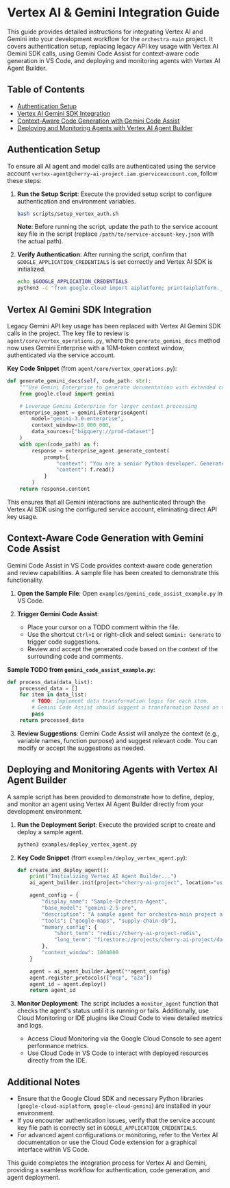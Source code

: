 # Vertex AI & Gemini Integration Guide

This guide provides detailed instructions for integrating Vertex AI and Gemini into your development workflow for the `orchestra-main` project. It covers authentication setup, replacing legacy API key usage with Vertex AI Gemini SDK calls, using Gemini Code Assist for context-aware code generation in VS Code, and deploying and monitoring agents with Vertex AI Agent Builder.

## Table of Contents

- [Authentication Setup](#authentication-setup)
- [Vertex AI Gemini SDK Integration](#vertex-ai-gemini-sdk-integration)
- [Context-Aware Code Generation with Gemini Code Assist](#context-aware-code-generation-with-gemini-code-assist)
- [Deploying and Monitoring Agents with Vertex AI Agent Builder](#deploying-and-monitoring-agents-with-vertex-ai-agent-builder)

## Authentication Setup

To ensure all AI agent and model calls are authenticated using the service account `vertex-agent@cherry-ai-project.iam.gserviceaccount.com`, follow these steps:

1. **Run the Setup Script**:
   Execute the provided setup script to configure authentication and environment variables.

   ```bash
   bash scripts/setup_vertex_auth.sh
   ```

   **Note**: Before running the script, update the path to the service account key file in the script (replace `/path/to/service-account-key.json` with the actual path).

2. **Verify Authentication**:
   After running the script, confirm that `GOOGLE_APPLICATION_CREDENTIALS` is set correctly and Vertex AI SDK is initialized.
   ```bash
   echo $GOOGLE_APPLICATION_CREDENTIALS
   python3 -c "from google.cloud import aiplatform; print(aiplatform.__version__)"
   ```

## Vertex AI Gemini SDK Integration

Legacy Gemini API key usage has been replaced with Vertex AI Gemini SDK calls in the project. The key file to review is `agent/core/vertex_operations.py`, where the `generate_gemini_docs` method now uses Gemini Enterprise with a 10M-token context window, authenticated via the service account.

**Key Code Snippet** (from `agent/core/vertex_operations.py`):

```python
def generate_gemini_docs(self, code_path: str):
    """Use Gemini Enterprise to generate documentation with extended context window"""
    from google.cloud import gemini

    # Leverage Gemini Enterprise for larger context processing
    enterprise_agent = gemini.EnterpriseAgent(
        model="gemini-3.0-enterprise",
        context_window=10_000_000,
        data_sources=["bigquery://prod-dataset"]
    )
    with open(code_path) as f:
        response = enterprise_agent.generate_content(
            prompt={
                "context": "You are a senior Python developer. Generate detailed Google-style docstrings for this codebase.",
                "content": f.read()
            }
        )
    return response.content
```

This ensures that all Gemini interactions are authenticated through the Vertex AI SDK using the configured service account, eliminating direct API key usage.

## Context-Aware Code Generation with Gemini Code Assist

Gemini Code Assist in VS Code provides context-aware code generation and review capabilities. A sample file has been created to demonstrate this functionality.

1. **Open the Sample File**:
   Open `examples/gemini_code_assist_example.py` in VS Code.

2. **Trigger Gemini Code Assist**:
   - Place your cursor on a TODO comment within the file.
   - Use the shortcut `Ctrl+I` or right-click and select `Gemini: Generate` to trigger code suggestions.
   - Review and accept the generated code based on the context of the surrounding code and comments.

**Sample TODO from `gemini_code_assist_example.py`**:

```python
def process_data(data_list):
    processed_data = []
    for item in data_list:
        # TODO: Implement data transformation logic for each item.
        # Gemini Code Assist should suggest a transformation based on the context of 'item'.
        pass
    return processed_data
```

3. **Review Suggestions**:
   Gemini Code Assist will analyze the context (e.g., variable names, function purpose) and suggest relevant code. You can modify or accept the suggestions as needed.

## Deploying and Monitoring Agents with Vertex AI Agent Builder

A sample script has been provided to demonstrate how to define, deploy, and monitor an agent using Vertex AI Agent Builder directly from your development environment.

1. **Run the Deployment Script**:
   Execute the provided script to create and deploy a sample agent.

   ```bash
   python3 examples/deploy_vertex_agent.py
   ```

2. **Key Code Snippet** (from `examples/deploy_vertex_agent.py`):

   ```python
   def create_and_deploy_agent():
       print("Initializing Vertex AI Agent Builder...")
       ai_agent_builder.init(project="cherry-ai-project", location="us-west4")

       agent_config = {
           "display_name": "Sample-Orchestra-Agent",
           "base_model": "gemini-2.5-pro",
           "description": "A sample agent for orchestra-main project automation.",
           "tools": ["google-maps", "supply-chain-db"],
           "memory_config": {
               "short_term": "redis://cherry-ai-project-redis",
               "long_term": "firestore://projects/cherry-ai-project/databases/agent-memories"
           },
           "context_window": 1000000
       }

       agent = ai_agent_builder.Agent(**agent_config)
       agent.register_protocols(["mcp", "a2a"])
       agent_id = agent.deploy()
       return agent_id
   ```

3. **Monitor Deployment**:
   The script includes a `monitor_agent` function that checks the agent's status until it is running or fails. Additionally, use Cloud Monitoring or IDE plugins like Cloud Code to view detailed metrics and logs.
   - Access Cloud Monitoring via the Google Cloud Console to see agent performance metrics.
   - Use Cloud Code in VS Code to interact with deployed resources directly from the IDE.

## Additional Notes

- Ensure that the Google Cloud SDK and necessary Python libraries (`google-cloud-aiplatform`, `google-cloud-gemini`) are installed in your environment.
- If you encounter authentication issues, verify that the service account key file path is correctly set in `GOOGLE_APPLICATION_CREDENTIALS`.
- For advanced agent configurations or monitoring, refer to the Vertex AI documentation or use the Cloud Code extension for a graphical interface within VS Code.

This guide completes the integration process for Vertex AI and Gemini, providing a seamless workflow for authentication, code generation, and agent deployment.
